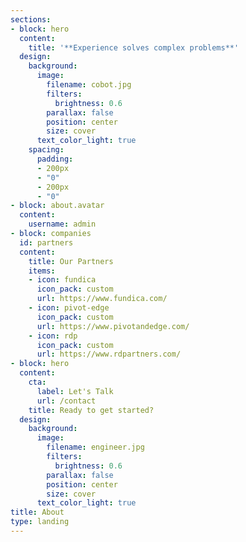 ```yaml
---
sections:
- block: hero
  content:
    title: '**Experience solves complex problems**'
  design:
    background:
      image:
        filename: cobot.jpg
        filters:
          brightness: 0.6
        parallax: false
        position: center
        size: cover
      text_color_light: true
    spacing:
      padding:
      - 200px
      - "0"
      - 200px
      - "0"
- block: about.avatar
  content:
    username: admin
- block: companies
  id: partners
  content:
    title: Our Partners
    items:
    - icon: fundica
      icon_pack: custom
      url: https://www.fundica.com/
    - icon: pivot-edge
      icon_pack: custom
      url: https://www.pivotandedge.com/
    - icon: rdp
      icon_pack: custom
      url: https://www.rdpartners.com/
- block: hero
  content:
    cta:
      label: Let's Talk
      url: /contact
    title: Ready to get started?
  design:
    background:
      image:
        filename: engineer.jpg
        filters:
          brightness: 0.6
        parallax: false
        position: center
        size: cover
      text_color_light: true
title: About
type: landing
---
```

